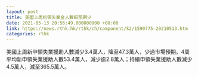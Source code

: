```yaml
---
layout: post
title: 美國上周初領失業金人數較預期少
date: 2021-05-13 20:56:49.000000000 +08:00
link: https://news.rthk.hk/rthk/ch/component/k2/1590775-20210513.htm
categories: rthk
---
```


美國上周新申領失業援助人數減少3.4萬人，降至47.3萬人，少過市場預期。4周平均新申領失業援助人數53.4萬人，減少逾2.8萬人；持續申領失業援助人數減少4.5萬人，減至365.5萬人。
